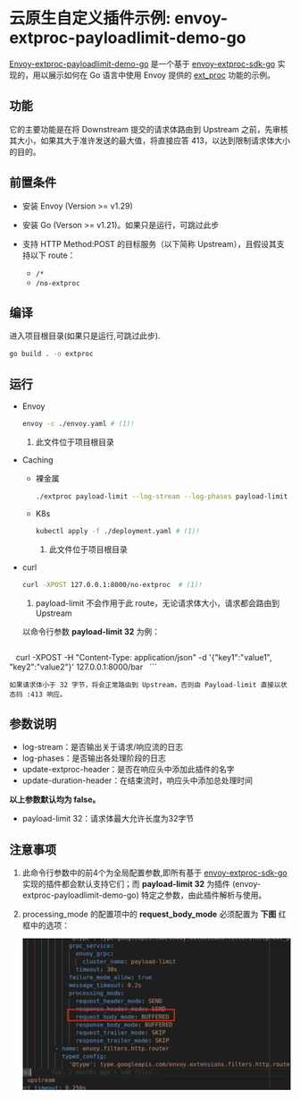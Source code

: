 # 云原生自定义插件示例: envoy-extproc-payloadlimit-demo-go

[Envoy-extproc-payloadlimit-demo-go](https://github.com/projectsesame/envoy-extproc-payloadlimit-demo-go)
是一个基于 [envoy-extproc-sdk-go](https://github.com/wrossmorrow/envoy-extproc-sdk-go)
实现的，用以展示如何在 Go 语言中使用 Envoy 提供的
[ext_proc](https://www.envoyproxy.io/docs/envoy/latest/configuration/http/http_filters/ext_proc_filter) 功能的示例。

## 功能

它的主要功能是在将 Downstream 提交的请求体路由到 Upstream 之前，先审核其大小，如果其大于准许发送的最大值，将直接应答 413，以达到限制请求体大小的目的。

## 前置条件

- 安装 Envoy (Version >= v1.29)
- 安装 Go (Verson >= v1.21)。如果只是运行，可跳过此步
- 支持 HTTP Method:POST 的目标服务（以下简称 Upstream），且假设其支持以下 route：

    - `/*`
    - `/no-extproc`

## 编译

进入项目根目录(如果只是运行,可跳过此步).

```bash
go build . -o extproc
```

## 运行

- Envoy

    ```bash
    envoy -c ./envoy.yaml # (1)!
    ```

    1. 此文件位于项目根目录

- Caching

    - 裸金属

        ```bash
        ./extproc payload-limit --log-stream --log-phases payload-limit 32
        ```

    - K8s

        ```bash
        kubectl apply -f ./deployment.yaml # (1)!
        ```

        1. 此文件位于项目根目录

- curl

    ```bash
    curl -XPOST 127.0.0.1:8000/no-extproc  # (1)!
    ```

    1. payload-limit 不会作用于此 route，无论请求体大小，请求都会路由到 Upstream

    以命令行参数 **payload-limit 32** 为例：

    ```bash
    curl -XPOST  -H "Content-Type: application/json" -d '{"key1":"value1", "key2":"value2"}' 127.0.0.1:8000/bar
    ```

    如果请求体小于 32 字节，将会正常路由到 Upstream，否则由 Payload-limit 直接以状态码 :413 响应。

## 参数说明

- log-stream：是否输出关于请求/响应流的日志
- log-phases：是否输出各处理阶段的日志
- update-extproc-header：是否在响应头中添加此插件的名字
- update-duration-header：在结束流时，响应头中添加总处理时间

**以上参数默认均为 false。**

- payload-limit 32：请求体最大允许长度为32字节

## 注意事项

1. 此命令行参数中的前4个为全局配置参数,即所有基于 [envoy-extproc-sdk-go](https://github.com/wrossmorrow/envoy-extproc-sdk-go)
   实现的插件都会默认支持它们；而 **payload-limit 32** 为插件 (envoy-extproc-payloadlimit-demo-go) 特定之参数，由此插件解析与使用。

2. processing_mode 的配置项中的 **request_body_mode** 必须配置为 **下图** 红框中的选项：
 
    ![添加自定义属性](../images/payloadlimit-demo-go.png)
